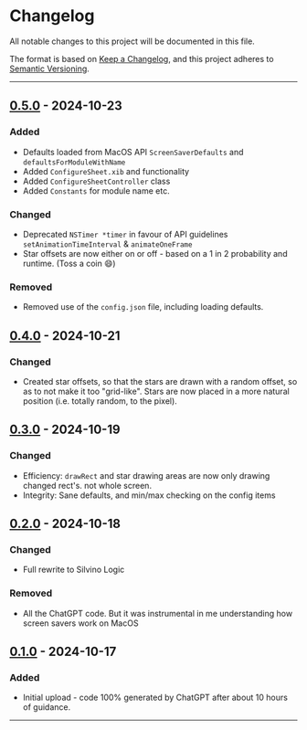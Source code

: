 # Changelog

All notable changes to this project will be documented in this file.

The format is based on [Keep a Changelog](https://keepachangelog.com/en/1.1.0/),
and this project adheres to [Semantic Versioning](https://semver.org/spec/v2.0.0.html).

---

## [0.5.0] - 2024-10-23

### Added

- Defaults loaded from MacOS API `ScreenSaverDefaults` and `defaultsForModuleWithName`
- Added `ConfigureSheet.xib` and functionality
- Added `ConfigureSheetController` class
- Added `Constants` for module name etc.

### Changed

- Deprecated `NSTimer *timer` in favour of API guidelines `setAnimationTimeInterval` & `animateOneFrame`
- Star offsets are now either on or off - based on a 1 in 2 probability and runtime. (Toss a coin :smile:)

### Removed

- Removed use of the `config.json` file, including loading defaults.

## [0.4.0] - 2024-10-21

### Changed

- Created star offsets, so that the stars are drawn with a random offset, so as to not make it too "grid-like".  Stars are now placed in a more natural position (i.e. totally random, to the pixel).

## [0.3.0] - 2024-10-19

### Changed

- Efficiency: `drawRect` and star drawing areas are now only drawing changed rect's. not whole screen.
- Integrity: Sane defaults, and min/max checking on the config items

## [0.2.0] - 2024-10-18


### Changed

- Full rewrite to Silvino Logic

### Removed

- All the ChatGPT code.  But it was instrumental in me understanding how screen savers work on MacOS

## [0.1.0] - 2024-10-17

### Added

- Initial upload - code 100% generated by ChatGPT after about 10 hours of guidance.

---

[unreleased]: https://github.com/silvinor/StarSaver/compare/v0.5...HEAD
[0.5.0]: https://github.com/silvinor/StarSaver/compare/v0.4...v0.5
[0.4.0]: https://github.com/silvinor/StarSaver/compare/v0.3...v0.4
[0.3.0]: https://github.com/silvinor/StarSaver/compare/v0.2...v0.3
[0.2.0]: https://github.com/silvinor/StarSaver/compare/v0.1...v0.2
[0.1.0]: https://github.com/silvinor/StarSaver/releases/tag/v0.1
